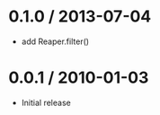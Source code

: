 
0.1.0 / 2013-07-04 
==================

 * add Reaper.filter()

0.0.1 / 2010-01-03
==================

  * Initial release
